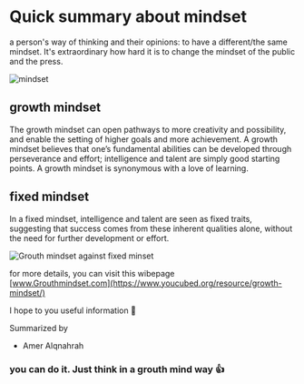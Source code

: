 # Quick summary about  mindset

 a person's way of thinking and their opinions: to have a different/the same mindset.
 It's extraordinary how hard it is to change the mindset of the public and the press.
 
 ![mindset](https://i1.wp.com/atlassianblog.wpengine.com/wp-content/uploads/2015/11/growth-mindset.png?w=1101&ssl=1)

## growth mindset
The growth mindset can open pathways to more creativity and possibility, and enable the setting of higher goals and more achievement.
A growth mindset believes that one’s fundamental abilities can be developed through perseverance and effort; intelligence and talent are simply good starting points. A growth mindset is synonymous with a love of learning.

## fixed mindset
In a fixed mindset, intelligence and talent are seen as fixed traits, suggesting that success comes from these inherent qualities alone, without the need for further development or effort.
 
 ![Grouth mindset against fixed minset](https://i2.wp.com/atlassianblog.wpengine.com/wp-content/uploads/NewGrowthMindset2.png?resize=800%2C1000&ssl=1)
 
  
  for more details, you can visit this wibepage          
  [www.Grouthmindset.com](https://www.youcubed.org/resource/growth-mindset/)
  
 
 I hope to you useful information :purple_heart: 
  
  
  Summarized by   
  * Amer Alqnahrah 

### you can do it. Just think in a grouth mind way  :+1:
